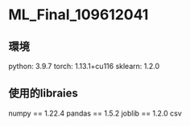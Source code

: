 # ML_Final_109612041

## 環境
python:  3.9.7
torch:   1.13.1+cu116
sklearn: 1.2.0
## 使用的libraies
numpy == 1.22.4
pandas == 1.5.2
joblib == 1.2.0
csv
